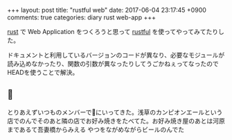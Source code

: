 +++
layout: post
title: "rustful web"
date: 2017-06-04 23:17:45 +0900
comments: true
categories: diary rust web-app
+++

[rust](https://www.rust-lang.org/ja-JP/) で Web Application をつくろうと思って [rustful](https://github.com/Ogeon/rustful) を使ってやってみてたりした。

ドキュメントと利用しているバージョンのコードが異なり、必要なモジュールが読み込めなかったり、関数の引数が異なったりしてうごかねぇってなったのでHEADを使うことで解決。

## 🍻
とりあえずいつものメンバーで🍻にいってきた。浅草のカンピオンエールという店でのんでそのあと隣の店でお好み焼きをたべてた。お好み焼き屋のあとは河原まであるて吾妻橋からみえる
やつをながめながらビールのんでた
